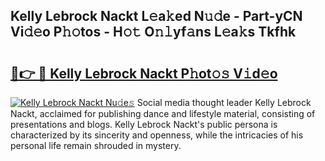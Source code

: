 ## Kelly Lebrock Nackt L𝚎a𝚔ed N𝚞𝚍e - Part-yCN Vi𝚍𝚎o P𝚑𝚘tos - H𝚘𝚝 O𝚗𝚕yf𝚊ns L𝚎a𝚔s Tkfhk

# <h2><a href="http://kfc68bc.oniu.top/?m=Kelly+Lebrock+Nackt">🔗👉 🔴 Kelly Lebrock Nackt P𝚑ot𝚘𝚜 V𝚒d𝚎o</a></h2>

[![Kelly Lebrock Nackt Nu𝚍e𝚜](https://i.imgur.com/0qMVB7G.gif)](http://kfc68bc.oniu.top/?m=Kelly+Lebrock+Nackt)
Social media thought leader Kelly Lebrock Nackt, acclaimed for publishing dance and lifestyle material, consisting of presentations and blogs. Kelly Lebrock Nackt's public persona is characterized by its sincerity and openness, while the intricacies of his personal life remain shrouded in mystery.  
